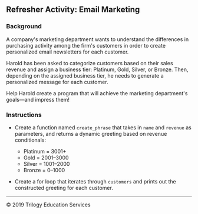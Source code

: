 ## Refresher Activity: Email Marketing

### Background

A company's marketing department wants to understand the differences in purchasing activity among the firm's customers in order to create personalized email newsletters for each customer.

Harold has been asked to categorize customers based on their sales revenue and assign a business tier: Platinum, Gold, Silver, or Bronze. Then, depending on the assigned business tier, he needs to generate a personalized message for each customer.

Help Harold create a program that will achieve the marketing department's goals––and impress them!

### Instructions

* Create a function named `create_phrase` that takes in `name` and `revenue` as parameters, and returns a dynamic greeting based on revenue conditionals:

  * Platinum = 3001+
  * Gold = 2001–3000
  * Silver = 1001–2000
  * Bronze = 0–1000

* Create a for loop that iterates through `customers` and prints out the constructed greeting for each customer.

---

© 2019 Trilogy Education Services
